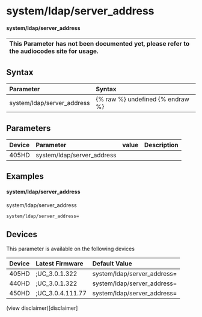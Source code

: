 ﻿---
description: system/ldap/server_address
search:
    keywords: ['system','ldap','server_address']
---

# system/ldap/server_address

#### system/ldap/server_address


| This Parameter has not been documented yet, please refer to the audiocodes site for usage.  |
| :--- |

## Syntax
| Parameter | Syntax |
| :--- | :--- |
|system/ldap/server_address | {% raw %} undefined {% endraw %} |

## Parameters
|Device|Parameter|value|Description|
|:---|:---|:---|:---|
| 405HD | system/ldap/server_address |  |  |

## Examples
#### system/ldap/server_address

system/ldap/server_address

```
system/ldap/server_address=
```

## Devices
This parameter is available on the following devices

| Device | Latest Firmware | Default Value |
|:---|:---|:---|
| 405HD | ;UC_3.0.1.322 | system/ldap/server_address= 
| 440HD | ;UC_3.0.1.322 | system/ldap/server_address= 
| 450HD | ;UC_3.0.4.111.77 | system/ldap/server_address= 

(view disclaimer)[disclaimer]
